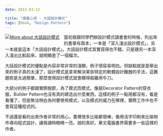 ```yaml
---
date: 2012-03-12

title: "讀書心得 - 大話設計模式"
tags: [Book, "Design Pattern"]
---
```


<a href="http://www.anobii.com/books/%E5%A4%A7%E8%A9%B1%E8%A8%AD%E8%A8%88%E6%A8%A1%E5%BC%8F/9789866761799/01cffffec82929e4e3/" style="clear: left; float: left; margin-bottom: 1em; margin-right: 1em;" title="More about 大話設計模式"><img alt="More about 大話設計模式" src="http://image.anobii.com/anobi/image_book.php?type=5&amp;item_id=01cffffec82929e4e3&amp;time=1314001127" title="More about 大話設計模式" class="left" /></a>

當初我跟同學們辦設計模式讀書會的時候，列出來的書單有兩本，一本是「深入淺出設計模式」，另一本就是這本「大話設計模式」。大話設計模式其實寫得也不錯，只是跟另一本深入淺出比較起來，就明顯差了一個檔次。

大話設計模式的優點是內容非常非常的淺顯，例子很容易明白。但缺點就是是舉出來的例子真的太淺了，設計模式是拿來解決某些特定的軟體設計難題的手法，這難題若是太過簡單，那麼使用設計模式就會顯得殺雞用牛刀。

大部分的例子都跟實際脫節，為了模式而模式。像是Decorator Pattern的穿衣服，Builder Pattern也沒有真的建造出什麼東西，這樣的例子一點用都沒有，看是看懂了，但是無法明白為何要使用模式，以及模式的威力在哪裡，實際工作中也不會寫這種程式的。

不過還是看的出來作者非常的用心，書裡很多比喻都很棒，像用活字印刷來比喻物件導向程式設計，讓我讀時眼睛一亮，說的真好。華文電腦書界需要多一些這樣的作者。
